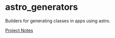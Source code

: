 # astro_generators

Builders for generating classes in apps using astro.

[Project Notes](https://www.notion.so/enspyrco/Astro-Generators-ce4755005d5443c3b9156a5d9cfbccd6)
